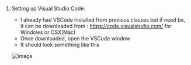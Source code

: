 1. Setting up Visual Studio Code:
   - I already had VSCode installed from previous classes but if need be, it can be downloaded from : https://code.visualstudio.com/ for Windows or OSX(Mac)
   - Once downloaded, open the VSCode window
   - It should look something like this
   
   ![image](https://user-images.githubusercontent.com/97641897/149424191-04211fcc-a722-4a60-8928-b410a5230094.png)



